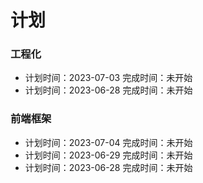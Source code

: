 # 计划

### 工程化

- <Checkbox :isOk="false" title="总结 前端性能优化 "/>
  计划时间：2023-07-03  
  完成时间：未开始
- <Checkbox :isOk="false" title="总结 NPM CNPM YARN PNPM 内容和差别对比 "/>
  计划时间：2023-06-28  
  完成时间：未开始

### 前端框架

- <Checkbox :isOk="false" title="手写qiankun "/>
  计划时间：2023-07-04 
  完成时间：未开始

- <Checkbox :isOk="false" title="手写Vue instance.proxy的taget代理错误，提PR "/>
  计划时间：2023-06-29  
  完成时间：未开始

- <Checkbox :isOk="false" title="手写Vue Computed的this._dirty赋值错误，提PR "/>
  计划时间：2023-06-28  
  完成时间：未开始
